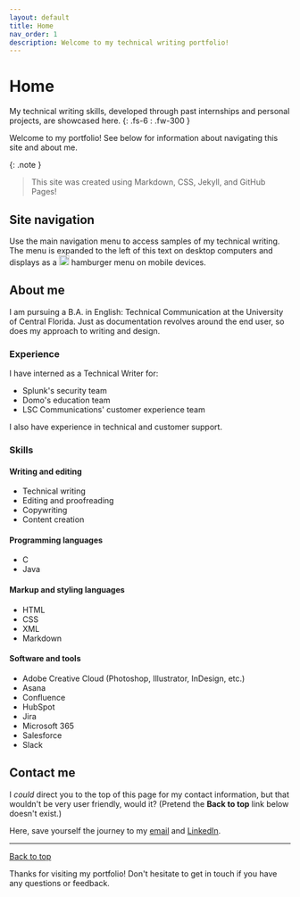 ```yaml
---
layout: default
title: Home
nav_order: 1
description: Welcome to my technical writing portfolio!
---
```


# Home

My technical writing skills, developed through past internships and personal projects, are showcased here.
{: .fs-6 : .fw-300 }

Welcome to my portfolio!See below for information about navigating this site and about me.

{: .note }
> This site was created using Markdown, CSS, Jekyll, and GitHub Pages!

## Site navigation 

Use the main navigation menu to access samples of my technical writing. The menu is expanded to the left of this text on desktop computers and displays as a <img src="https://33333.cdn.cke-cs.com/kSW7V9NHUXugvhoQeFaf/images/6e1744aaf25b69630b5e2bafe83bef4ce84c69624a453348.png" width="18"> hamburger menu on mobile devices.

## About me

I am pursuing a B.A. in English: Technical Communication at the University of Central Florida. Just as  documentation revolves around the end user, so does my approach to writing and design.

### Experience

I have interned as a Technical Writer for:

- Splunk's security team
- Domo's education team
- LSC Communications' customer experience team

I also have experience in technical and customer support. 

### Skills

#### Writing and editing

*   Technical writing
*   Editing and proofreading
*   Copywriting
*   Content creation

#### Programming languages

*   C
*   Java

#### Markup and styling languages

*   HTML
*   CSS
*   XML
*   Markdown

#### Software and tools

*   Adobe Creative Cloud (Photoshop, Illustrator, InDesign, etc.)
*   Asana
*   Confluence
*   HubSpot
*   Jira
*   Microsoft 365
*   Salesforce
*   Slack

## Contact me

I _could_ direct you to the top of this page for my contact information, but that wouldn't be very user friendly, would it? (Pretend the **Back to top** link below doesn't exist.)

Here, save yourself the journey to my [email](mailto:haileytapia@knights.ucf.edu) and [LinkedIn](https://www.linkedin.com/in/haileytapia/).

---

[Back to top](#top)

Thanks for visiting my portfolio! Don't hesitate to get in touch if you have any questions or feedback.
